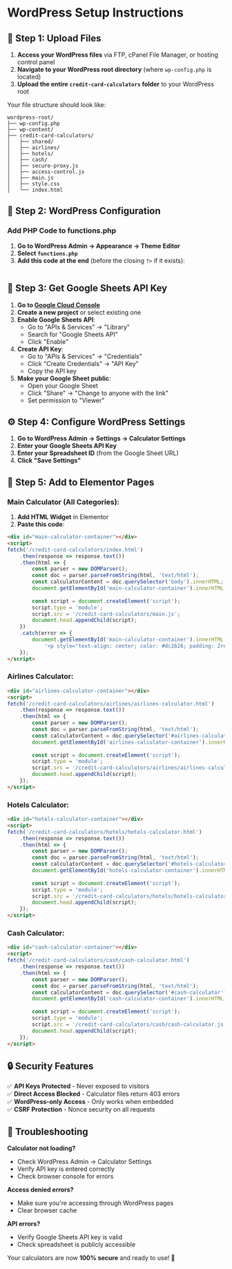 # WordPress Setup Instructions

## 📁 Step 1: Upload Files

1. **Access your WordPress files** via FTP, cPanel File Manager, or hosting control panel
2. **Navigate to your WordPress root directory** (where `wp-config.php` is located)
3. **Upload the entire `credit-card-calculators` folder** to your WordPress root

Your file structure should look like:
```
wordpress-root/
├── wp-config.php
├── wp-content/
├── credit-card-calculators/
│   ├── shared/
│   ├── airlines/
│   ├── hotels/
│   ├── cash/
│   ├── secure-proxy.js
│   ├── access-control.js
│   ├── main.js
│   ├── style.css
│   └── index.html
```

## 🔧 Step 2: WordPress Configuration

### Add PHP Code to functions.php

1. **Go to WordPress Admin → Appearance → Theme Editor**
2. **Select `functions.php`**
3. **Add this code at the end** (before the closing `?>` if it exists):

```php

```

## 🔑 Step 3: Get Google Sheets API Key

1. **Go to [Google Cloud Console](https://console.cloud.google.com/)**
2. **Create a new project** or select existing one
3. **Enable Google Sheets API**:
   - Go to "APIs & Services" → "Library"
   - Search for "Google Sheets API"
   - Click "Enable"
4. **Create API Key**:
   - Go to "APIs & Services" → "Credentials"
   - Click "Create Credentials" → "API Key"
   - Copy the API key
5. **Make your Google Sheet public**:
   - Open your Google Sheet
   - Click "Share" → "Change to anyone with the link"
   - Set permission to "Viewer"

## ⚙️ Step 4: Configure WordPress Settings

1. **Go to WordPress Admin → Settings → Calculator Settings**
2. **Enter your Google Sheets API Key**
3. **Enter your Spreadsheet ID** (from the Google Sheet URL)
4. **Click "Save Settings"**

## 🚀 Step 5: Add to Elementor Pages

### Main Calculator (All Categories):
1. **Add HTML Widget** in Elementor
2. **Paste this code**:

```html
<div id="main-calculator-container"></div>
<script>
fetch('/credit-card-calculators/index.html')
    .then(response => response.text())
    .then(html => {
        const parser = new DOMParser();
        const doc = parser.parseFromString(html, 'text/html');
        const calculatorContent = doc.querySelector('body').innerHTML;
        document.getElementById('main-calculator-container').innerHTML = calculatorContent;
        
        const script = document.createElement('script');
        script.type = 'module';
        script.src = '/credit-card-calculators/main.js';
        document.head.appendChild(script);
    })
    .catch(error => {
        document.getElementById('main-calculator-container').innerHTML = 
            '<p style="text-align: center; color: #dc2626; padding: 2rem;">Calculator temporarily unavailable. Please refresh the page.</p>';
    });
</script>
```

### Airlines Calculator:
```html
<div id="airlines-calculator-container"></div>
<script>
fetch('/credit-card-calculators/airlines/airlines-calculator.html')
    .then(response => response.text())
    .then(html => {
        const parser = new DOMParser();
        const doc = parser.parseFromString(html, 'text/html');
        const calculatorContent = doc.querySelector('#airlines-calculator').outerHTML;
        document.getElementById('airlines-calculator-container').innerHTML = calculatorContent;
        
        const script = document.createElement('script');
        script.type = 'module';
        script.src = '/credit-card-calculators/airlines/airlines-calculator.js';
        document.head.appendChild(script);
    });
</script>
```

### Hotels Calculator:
```html
<div id="hotels-calculator-container"></div>
<script>
fetch('/credit-card-calculators/hotels/hotels-calculator.html')
    .then(response => response.text())
    .then(html => {
        const parser = new DOMParser();
        const doc = parser.parseFromString(html, 'text/html');
        const calculatorContent = doc.querySelector('#hotels-calculator').outerHTML;
        document.getElementById('hotels-calculator-container').innerHTML = calculatorContent;
        
        const script = document.createElement('script');
        script.type = 'module';
        script.src = '/credit-card-calculators/hotels/hotels-calculator.js';
        document.head.appendChild(script);
    });
</script>
```

### Cash Calculator:
```html
<div id="cash-calculator-container"></div>
<script>
fetch('/credit-card-calculators/cash/cash-calculator.html')
    .then(response => response.text())
    .then(html => {
        const parser = new DOMParser();
        const doc = parser.parseFromString(html, 'text/html');
        const calculatorContent = doc.querySelector('#cash-calculator').outerHTML;
        document.getElementById('cash-calculator-container').innerHTML = calculatorContent;
        
        const script = document.createElement('script');
        script.type = 'module';
        script.src = '/credit-card-calculators/cash/cash-calculator.js';
        document.head.appendChild(script);
    });
</script>
```

## 🔒 Security Features

✅ **API Keys Protected** - Never exposed to visitors  
✅ **Direct Access Blocked** - Calculator files return 403 errors  
✅ **WordPress-only Access** - Only works when embedded  
✅ **CSRF Protection** - Nonce security on all requests  

## 🚨 Troubleshooting

**Calculator not loading?**
- Check WordPress Admin → Calculator Settings
- Verify API key is entered correctly
- Check browser console for errors

**Access denied errors?**
- Make sure you're accessing through WordPress pages
- Clear browser cache

**API errors?**
- Verify Google Sheets API key is valid
- Check spreadsheet is publicly accessible

Your calculators are now **100% secure** and ready to use! 🎉